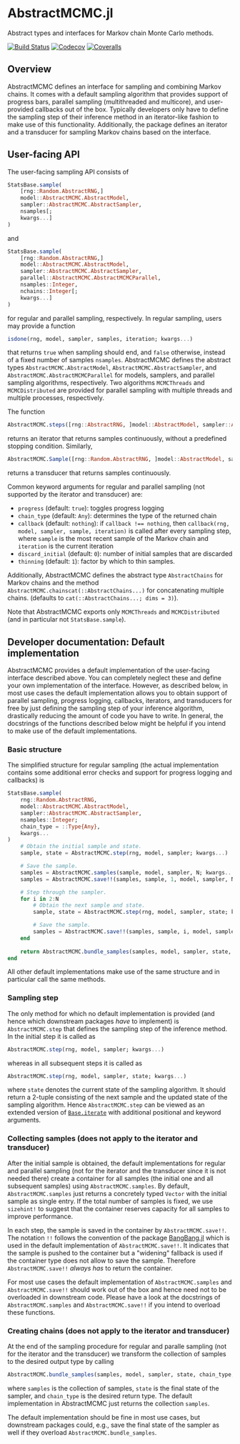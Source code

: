 # AbstractMCMC.jl

Abstract types and interfaces for Markov chain Monte Carlo methods.

[![Build Status](https://travis-ci.com/TuringLang/AbstractMCMC.jl.svg?branch=master)](https://travis-ci.com/TuringLang/EllipticalSliceSampling.jl)
[![Codecov](https://codecov.io/gh/TuringLang/AbstractMCMC.jl/branch/master/graph/badge.svg)](https://codecov.io/gh/TuringLang/AbstractMCMC.jl)
[![Coveralls](https://coveralls.io/repos/github/TuringLang/AbstractMCMC.jl/badge.svg?branch=master)](https://coveralls.io/github/TuringLang/AbstractMCMC.jl?branch=master)

## Overview

AbstractMCMC defines an interface for sampling and combining Markov chains.
It comes with a default sampling algorithm that provides support of progress
bars, parallel sampling (multithreaded and multicore), and user-provided callbacks
out of the box. Typically developers only have to define the sampling step
of their inference method in an iterator-like fashion to make use of this
functionality. Additionally, the package defines an iterator and a transducer
for sampling Markov chains based on the interface.

## User-facing API

The user-facing sampling API consists of
```julia
StatsBase.sample(
    [rng::Random.AbstractRNG,]
    model::AbstractMCMC.AbstractModel,
    sampler::AbstractMCMC.AbstractSampler,
    nsamples[;
    kwargs...]
)
```
and
```julia
StatsBase.sample(
    [rng::Random.AbstractRNG,]
    model::AbstractMCMC.AbstractModel,
    sampler::AbstractMCMC.AbstractSampler,
    parallel::AbstractMCMC.AbstractMCMCParallel,
    nsamples::Integer,
    nchains::Integer[;
    kwargs...]
)
```
for regular and parallel sampling, respectively. In regular sampling, users may
provide a function
```julia
isdone(rng, model, sampler, samples, iteration; kwargs...)
```
that returns `true` when sampling should end, and `false` otherwise, instead of
a fixed number of samples `nsamples`. AbstractMCMC defines the abstract types
`AbstractMCMC.AbstractModel`, `AbstractMCMC.AbstractSampler`, and
`AbstractMCMC.AbstractMCMCParallel` for models, samplers, and parallel sampling
algorithms, respectively. Two algorithms `MCMCThreads` and `MCMCDistributed`
are provided for parallel sampling with multiple threads and multiple processes,
respectively.

The function
```julia
AbstractMCMC.steps([rng::AbstractRNG, ]model::AbstractModel, sampler::AbstractSampler[; kwargs...])
```
returns an iterator that returns samples continuously, without a predefined
stopping condition. Similarly,
```julia
AbstractMCMC.Sample([rng::Random.AbstractRNG, ]model::AbstractModel, sampler::AbstractSampler[; kwargs...])
```
returns a transducer that returns samples continuously.

Common keyword arguments for regular and parallel sampling (not supported by the iterator and transducer)
are:
- `progress` (default: `true`):  toggles progress logging
- `chain_type` (default: `Any`): determines the type of the returned chain
- `callback` (default: `nothing`): if `callback !== nothing`, then
  `callback(rng, model, sampler, sample, iteration)` is called after every sampling step,
  where `sample` is the most recent sample of the Markov chain and `iteration` is the current iteration
- `discard_initial` (default: `0`): number of initial samples that are discarded
- `thinning` (default: `1`): factor by which to thin samples.

Additionally, AbstractMCMC defines the abstract type `AbstractChains` for Markov chains and the
method `AbstractMCMC.chainscat(::AbstractChains...)` for concatenating multiple chains.
(defaults to `cat(::AbstractChains...; dims = 3)`).

Note that AbstractMCMC exports only `MCMCThreads` and `MCMCDistributed` (and in
particular not `StatsBase.sample`).

## Developer documentation: Default implementation

AbstractMCMC provides a default implementation of the user-facing interface described
above. You can completely neglect these and define your own implementation of the
interface. However, as described below, in most use cases the default implementation
allows you to obtain support of parallel sampling, progress logging, callbacks, iterators,
and transducers for free by just defining the sampling step of your inference algorithm,
drastically reducing the amount of code you have to write. In general, the docstrings
of the functions described below might be helpful if you intend to make use of the default
implementations.

### Basic structure

The simplified structure for regular sampling (the actual implementation contains
some additional error checks and support for progress logging and callbacks) is
```julia
StatsBase.sample(
    rng::Random.AbstractRNG,
    model::AbstractMCMC.AbstractModel,
    sampler::AbstractMCMC.AbstractSampler,
    nsamples::Integer;
    chain_type = ::Type{Any},
    kwargs...
)
    # Obtain the initial sample and state.
    sample, state = AbstractMCMC.step(rng, model, sampler; kwargs...)

    # Save the sample.
    samples = AbstractMCMC.samples(sample, model, sampler, N; kwargs...)
    samples = AbstractMCMC.save!!(samples, sample, 1, model, sampler, N; kwargs...)

    # Step through the sampler.
    for i in 2:N
        # Obtain the next sample and state.
        sample, state = AbstractMCMC.step(rng, model, sampler, state; kwargs...)

        # Save the sample.
        samples = AbstractMCMC.save!!(samples, sample, i, model, sampler, N; kwargs...)
    end
    
    return AbstractMCMC.bundle_samples(samples, model, sampler, state, chain_type; kwargs...)
end
```
All other default implementations make use of the same structure and in particular
call the same methods.

### Sampling step

The only method for which no default implementation is provided (and hence which
downstream packages *have* to implement) is `AbstractMCMC.step`
that defines the sampling step of the inference method. In the initial step it is
called as
```julia
AbstractMCMC.step(rng, model, sampler; kwargs...)
```
whereas in all subsequent steps it is called as
```julia
AbstractMCMC.step(rng, model, sampler, state; kwargs...)
```
where `state` denotes the current state of the sampling algorithm. It should return
a 2-tuple consisting of the next sample and the updated state of the sampling algorithm.
Hence `AbstractMCMC.step` can be viewed as an extended version of
[`Base.iterate`](https://docs.julialang.org/en/v1/base/collections/#lib-collections-iteration-1)
with additional positional and keyword arguments.

### Collecting samples (does not apply to the iterator and transducer)

After the initial sample is obtained, the default implementations for regular and parallel sampling
(not for the iterator and the transducer since it is not needed there) create a container for all
samples (the initial one and all subsequent samples) using `AbstractMCMC.samples`. By default,
`AbstractMCMC.samples` just returns a concretely typed `Vector` with the initial sample as single
entry. If the total number of samples is fixed, we use `sizehint!` to suggest that the container
reserves capacity for all samples to improve performance.

In each step, the sample is saved in the container by `AbstractMCMC.save!!`. The notation `!!`
follows the convention of the package [BangBang.jl](https://github.com/JuliaFolds/BangBang.jl)
which is used in the default implementation of `AbstractMCMC.save!!`. It indicates that the
sample is pushed to the container but a "widening" fallback is used if the container type
does not allow to save the sample. Therefore `AbstractMCMC.save!!` *always has* to return the container.

For most use cases the default implementation of `AbstractMCMC.samples` and `AbstractMCMC.save!!`
should work out of the box and hence need not to be overloaded in downstream code. Please have
a look at the docstrings of `AbstractMCMC.samples` and `AbstractMCMC.save!!` if you intend
to overload these functions.

### Creating chains (does not apply to the iterator and transducer)

At the end of the sampling procedure for regular and paralle sampling (not for the iterator
and the transducer) we transform the collection of samples to the desired output type by
calling
```julia
AbstractMCMC.bundle_samples(samples, model, sampler, state, chain_type; kwargs...)
```
where `samples` is the collection of samples, `state` is the final state of the sampler,
and `chain_type` is the desired return type. The default implementation in AbstractMCMC
just returns the collection `samples`.

The default implementation should be fine in most use cases, but downstream packages
could, e.g., save the final state of the sampler as well if they overload `AbstractMCMC.bundle_samples`.
